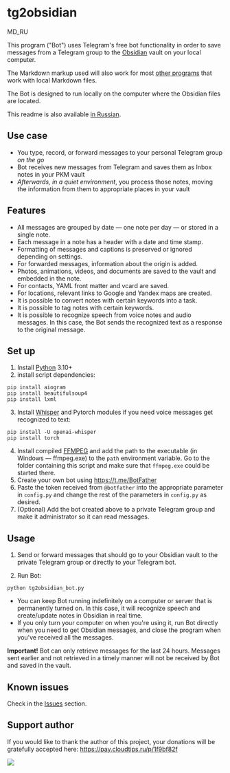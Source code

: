 # tg2obsidian
MD_RU




This program ("Bot") uses Telegram's free bot functionality in order to save messages from a Telegram group to the [Obsidian](https://obsidian.md) vault on your local computer.

The Markdown markup used will also work for most [other programs](https://www.markdownguide.org/tools/) that work with local Markdown files.

The Bot is designed to run locally on the computer where the Obsidian files are located.

This readme is also available [in Russian](README.ru.md).

## Use case

- You type, record, or forward messages to your personal Telegram group _on the go_
- Bot receives new messages from Telegram and saves them as Inbox notes in your PKM vault
- _Afterwards, in a quiet environment_, you process those notes, moving the information from them to appropriate places in your vault

## Features

- All messages are grouped by date — one note per day — or stored in a single note.
- Each message in a note has a header with a date and time stamp.
- Formatting of messages and captions is preserved or ignored depending on settings.
- For forwarded messages, information about the origin is added.
- Photos, animations, videos, and documents are saved to the vault and embedded in the note.
- For contacts, YAML front matter and vcard are saved.
- For locations, relevant links to Google and Yandex maps are created.
- It is possible to convert notes with certain keywords into a task.
- It is possible to tag notes with certain keywords.
- It is possible to recognize speech from voice notes and audio messages. In this case, the Bot sends the recognized text as a response to the original message.

## Set up

1. Install [Python](https://python.org) 3.10+
2. install script dependencies:

```shell
pip install aiogram
pip install beautifulsoup4
pip install lxml
```

3. Install [Whisper](https://github.com/openai/whisper) and Pytorch modules if you need voice messages get recognized to text:

```shell
pip install -U openai-whisper
pip install torch
```

4. Install compiled [FFMPEG](https://ffmpeg.org/download.html) and add the path to the executable (in Windows — ffmpeg.exe) to the `path` environment variable. Go to the folder containing this script and make sure that `ffmpeg.exe` could be started there.
5. Create your own bot using https://t.me/BotFather
6. Paste the token received from `@botfather` into the appropriate parameter in `config.py` and change the rest of the parameters in `config.py` as desired.
7. (Optional) Add the bot created above to a private Telegram group and make it administrator so it can read messages.

## Usage

1. Send or forward messages that should go to your Obsidian vault to the private Telegram group or directly to your Telegram bot.

2. Run Bot:
```shell.
python tg2obsidian_bot.py
```

- You can keep Bot running indefinitely on a computer or server that is permanently turned on. In this case, it will recognize speech and create/update notes in Obsidian in real time.
- If you only turn your computer on when you're using it, run Bot directly when you need to get Obsidian messages, and close the program when you've received all the messages.

**Important!** Bot can only retrieve messages for the last 24 hours. Messages sent earlier and not retrieved in a timely manner will not be received by Bot and saved in the vault.

## Known issues

Check in the [Issues](https://github.com/dimonier/tg2obsidian/issues?q=is%3Aopen+is%3Aissue+label%3Abug) section.

## Support author

If you would like to thank the author of this project, your donations will be gratefully accepted here: https://pay.cloudtips.ru/p/1f9bf82f

![](qrCode.png)
